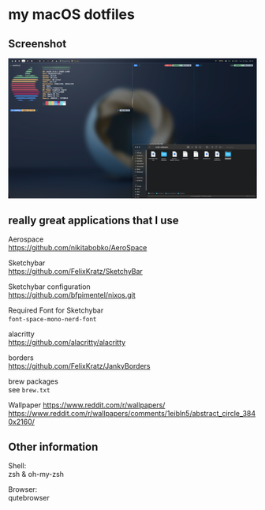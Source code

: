 # my macOS dotfiles

## Screenshot
<p align="center">
  <img src="rice.png" />
</p>

## really great applications that I use

Aerospace  
https://github.com/nikitabobko/AeroSpace

Sketchybar  
https://github.com/FelixKratz/SketchyBar

Sketchybar configuration  
https://github.com/bfpimentel/nixos.git

Required Font for Sketchybar  
`font-space-mono-nerd-font`

alacritty   
https://github.com/alacritty/alacritty

borders  
https://github.com/FelixKratz/JankyBorders

brew packages  
see `brew.txt`

Wallpaper
https://www.reddit.com/r/wallpapers/
https://www.reddit.com/r/wallpapers/comments/1eibln5/abstract_circle_3840x2160/

## Other information

Shell:  
zsh & oh-my-zsh

Browser:  
qutebrowser
